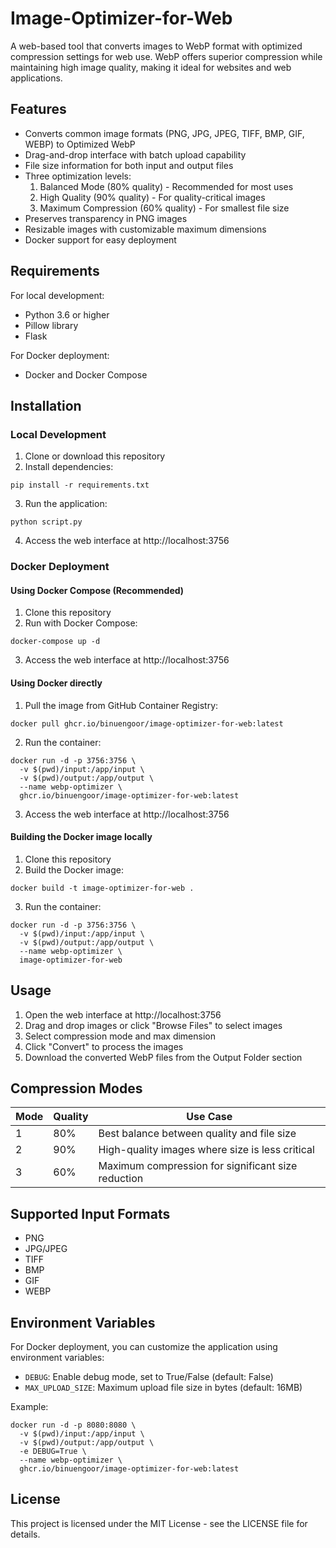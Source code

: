 # Image-Optimizer-for-Web

A web-based tool that converts images to WebP format with optimized compression settings for web use. WebP offers superior compression while maintaining high image quality, making it ideal for websites and web applications.

## Features

- Converts common image formats (PNG, JPG, JPEG, TIFF, BMP, GIF, WEBP) to Optimized WebP
- Drag-and-drop interface with batch upload capability
- File size information for both input and output files
- Three optimization levels:
  1. Balanced Mode (80% quality) - Recommended for most uses
  2. High Quality (90% quality) - For quality-critical images
  3. Maximum Compression (60% quality) - For smallest file size
- Preserves transparency in PNG images
- Resizable images with customizable maximum dimensions
- Docker support for easy deployment

## Requirements

For local development:
- Python 3.6 or higher
- Pillow library
- Flask

For Docker deployment:
- Docker and Docker Compose

## Installation

### Local Development

1. Clone or download this repository
2. Install dependencies:
```
pip install -r requirements.txt
```
3. Run the application:
```
python script.py
```
4. Access the web interface at http://localhost:3756

### Docker Deployment

#### Using Docker Compose (Recommended)

1. Clone this repository
2. Run with Docker Compose:
```
docker-compose up -d
```
3. Access the web interface at http://localhost:3756

#### Using Docker directly

1. Pull the image from GitHub Container Registry:
```
docker pull ghcr.io/binuengoor/image-optimizer-for-web:latest
```

2. Run the container:
```
docker run -d -p 3756:3756 \
  -v $(pwd)/input:/app/input \
  -v $(pwd)/output:/app/output \
  --name webp-optimizer \
  ghcr.io/binuengoor/image-optimizer-for-web:latest
```

3. Access the web interface at http://localhost:3756

#### Building the Docker image locally

1. Clone this repository
2. Build the Docker image:
```
docker build -t image-optimizer-for-web .
```

3. Run the container:
```
docker run -d -p 3756:3756 \
  -v $(pwd)/input:/app/input \
  -v $(pwd)/output:/app/output \
  --name webp-optimizer \
  image-optimizer-for-web
```

## Usage

1. Open the web interface at http://localhost:3756
2. Drag and drop images or click "Browse Files" to select images
3. Select compression mode and max dimension
4. Click "Convert" to process the images
5. Download the converted WebP files from the Output Folder section

## Compression Modes

| Mode | Quality | Use Case |
|------|---------|----------|
| 1 | 80% | Best balance between quality and file size |
| 2 | 90% | High-quality images where size is less critical |
| 3 | 60% | Maximum compression for significant size reduction |

## Supported Input Formats

- PNG
- JPG/JPEG
- TIFF
- BMP
- GIF
- WEBP

## Environment Variables

For Docker deployment, you can customize the application using environment variables:

- `DEBUG`: Enable debug mode, set to True/False (default: False)
- `MAX_UPLOAD_SIZE`: Maximum upload file size in bytes (default: 16MB)

Example:
```
docker run -d -p 8080:8080 \
  -v $(pwd)/input:/app/input \
  -v $(pwd)/output:/app/output \
  -e DEBUG=True \
  --name webp-optimizer \
  ghcr.io/binuengoor/image-optimizer-for-web:latest
```

## License

This project is licensed under the MIT License - see the LICENSE file for details.